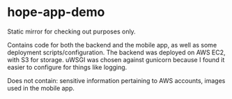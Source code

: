 # hope-app-demo
Static mirror for checking out purposes only.

Contains code for both the backend and the mobile app, as well as some deployment scripts/configuration. The backend was deployed on AWS EC2, with S3 for storage. uWSGI was chosen against gunicorn because I found it easier to configure for things like logging.

Does not contain: sensitive information pertaining to AWS accounts, images used in the mobile app.

